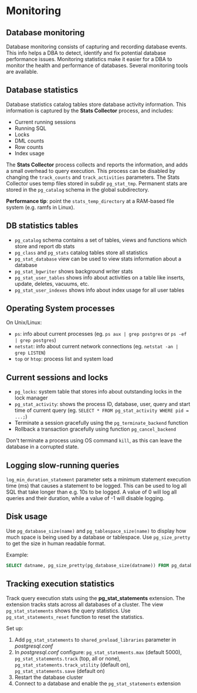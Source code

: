 # Monitoring

## Database monitoring

Database monitoring consists of capturing and recording database events. This info
helps a DBA to detect, identify and fix potential database performance issues.
Monitoring statistics make it easier for a DBA to monitor the health
and performance of databases. Several monitoring tools are available.

## Database statistics

Database statistics catalog tables store database activity information. This
information is captured by the **Stats Collector** process, and includes:

* Current running sessions
* Running SQL
* Locks
* DML counts
* Row counts
* Index usage

The **Stats Collector** process collects and reports the information, and
adds a small overhead to query execution. This process can be disabled
by changing the ``track_counts`` and ``track_activities`` parameters.
The Stats Collector uses temp files stored in subdir ``pg_stat_tmp``.
Permanent stats are stored in the ``pg_catalog`` schema in the global
subdirectory.

**Performance tip**: point the ``stats_temp_directory`` at a RAM-based
file system (e.g. ramfs in Linux).

## DB statistics tables

* ``pg_catalog`` schema contains a set of tables, views and functions
  which store and report db stats
* ``pg_class`` and ``pg_stats`` catalog tables store all statistics
* ``pg_stat_database`` view can be used to view stats information about
  a database
* ``pg_stat_bgwriter`` shows background writer stats
* ``pg_stat_user_tables`` shows info about activities on a table like
  inserts, update, deletes, vacuums, etc.
* ``pg_stat_user_indexes`` shows info about index usage for all user tables

## Operating System processes

On Unix/Linux:

* ``ps``: info about current processes (eg. ``ps aux | grep postgres`` or ``ps -ef | grep postgres``)
* ``netstat``: info about current network connections (eg. ``netstat -an
  | grep LISTEN``)
* ``top`` or ``htop``: process list and system load

## Current sessions and locks

* ``pg_locks``: system table that stores info about outstanding locks in
  the lock manager
* ``pg_stat_activity``: shows the process ID, database, user, query and
  start time of current query (eg. ``SELECT * FROM pg_stat_activity WHERE pid = ...;``)
* Terminate a session gracefully using the ``pg_terminate_backend`` function
* Rollback a transaction gracefully using function ``pg_cancel_backend``

Don't terminate a process using OS command ``kill``, as this can leave
the database in a corrupted state.

## Logging slow-running queries

``log_min_duration_statement`` parameter sets a minimum statement
execution time (ms) that causes a statement to be logged. This can be
used to log all SQL that take longer than e.g. 10s to be logged. A
value of 0 will log all queries and their duration, while a value of
-1 will disable logging.

## Disk usage

Use ``pg_database_size(name)`` and ``pg_tablespace_size(name)`` to
display how much space is being used by a database or tablespace. Use
``pg_size_pretty`` to get the size in human readable format.

Example:

```sql
SELECT datname, pg_size_pretty(pg_database_size(datname)) FROM pg_database;
```

## Tracking execution statistics

Track query execution stats using the **pg_stat_statements** extension.
The extension tracks stats across all databases of a cluster. The view
``pg_stat_statements`` shows the query statistics. Use
``pg_stat_statements_reset`` function to reset the statistics.

Set up:

1. Add ``pg_stat_statements`` to ``shared_preload_libraries`` parameter
  in _postgresql.conf_
2. In _postgresql.conf_ configure: ``pg_stat_statements.max`` (default 5000),
  ``pg_stat_statements.track`` (top, all or none),
  ``pg_stat_statements.track_utility`` (default on), ``pg_stat_statements.save``
   (default on)
3. Restart the database cluster
4. Connect to a database and enable the ``pg_stat_statements`` extension
